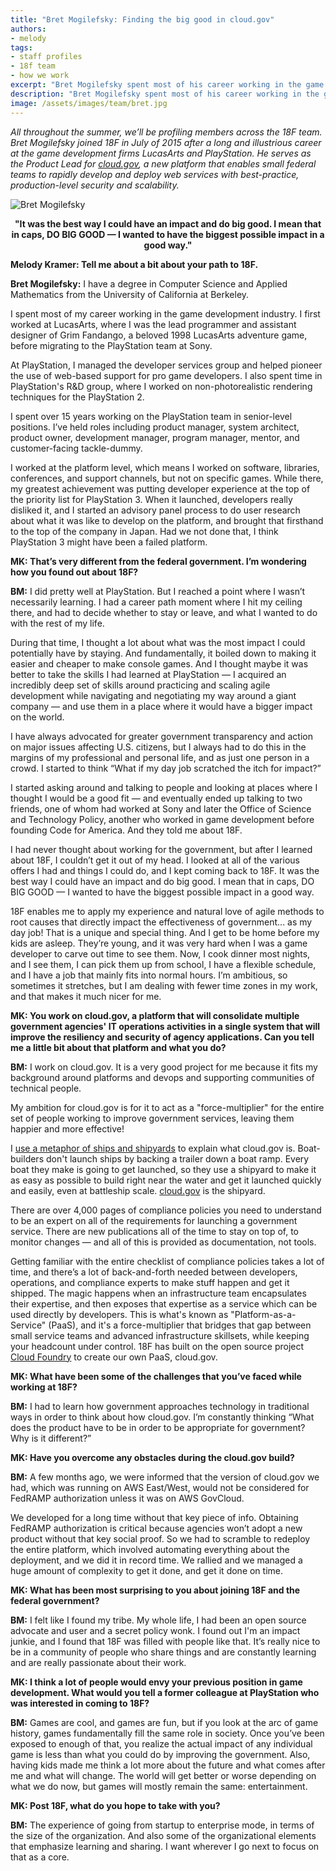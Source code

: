 ```yaml
---
title: "Bret Mogilefsky: Finding the big good in cloud.gov"
authors:
- melody
tags:
- staff profiles
- 18f team
- how we work
excerpt: "Bret Mogilefsky spent most of his career working in the game development industry. He came to the government seeking the best way he could have a big impact and do big good."
description: "Bret Mogilefsky spent most of his career working in the game development industry. He came to the government seeking the best way he could have a big impact and do big good."
image: /assets/images/team/bret.jpg
---
```

*All throughout the summer, we’ll be profiling members across the 18F
team. Bret Mogilefsky joined 18F in July of 2015 after a long and
illustrious career at the game development firms LucasArts and
PlayStation. He serves as the Product Lead for [cloud.gov](https://cloud.gov/),
a new platform that enables small federal teams to rapidly develop and
deploy web services with best-practice, production-level security and
scalability.*

<div class="align-center">
	<img class="" src="{{site.baseurl }}/assets/images/team/bret.jpg" alt="Bret Mogilefsky">
	<p class="align-left" style="text-align: center;"><strong style="padding: 1em 0;">"It was the best way I could have an impact and do big good. I mean that in caps, DO BIG GOOD — I wanted to have the biggest possible impact in a good way."</strong></p>
</div>


**Melody Kramer: Tell me about a bit about your path to 18F.**

**Bret Mogilefsky:** I have a degree in Computer Science and Applied
Mathematics from the University of California at Berkeley.

I spent most of my career working in the game development industry. I
first worked at LucasArts, where I was the lead programmer and assistant
designer of Grim Fandango, a beloved 1998 LucasArts adventure game,
before migrating to the PlayStation team at Sony.

At PlayStation, I managed the developer services group and helped
pioneer the use of web-based support for pro game developers. I also
spent time in PlayStation's R&D group, where I worked on
non-photorealistic rendering techniques for the PlayStation 2.

I spent over 15 years working on the PlayStation team in senior-level
positions. I’ve held roles including product manager, system architect,
product owner, development manager, program manager, mentor, and
customer-facing tackle-dummy.

I worked at the platform level, which means I worked on software,
libraries, conferences, and support channels, but not on specific games.
While there, my greatest achievement was putting developer experience at
the top of the priority list for PlayStation 3. When it launched,
developers really disliked it, and I started an advisory panel process
to do user research about what it was like to develop on the platform,
and brought that firsthand to the top of the company in Japan. Had we
not done that, I think PlayStation 3 might have been a failed platform.

**MK: That’s very different from the federal government. I’m wondering
how you found out about 18F?**

**BM:** I did pretty well at PlayStation. But I reached a point where I
wasn’t necessarily learning. I had a career path moment where I hit my
ceiling there, and had to decide whether to stay or leave, and what I
wanted to do with the rest of my life.

During that time, I thought a lot about what was the most impact I could
potentially have by staying. And fundamentally, it boiled down to making
it easier and cheaper to make console games. And I thought maybe it was
better to take the skills I had learned at PlayStation — I acquired an
incredibly deep set of skills around practicing and scaling agile
development while navigating and negotiating my way around a giant
company — and use them in a place where it would have a bigger impact on
the world.

I have always advocated for greater government transparency and action
on major issues affecting U.S. citizens, but I always had to do this in
the margins of my professional and personal life, and as just one person
in a crowd. I started to think “What if my day job scratched the itch
for impact?”

I started asking around and talking to people and looking at places
where I thought I would be a good fit — and eventually ended up talking
to two friends, one of whom had worked at Sony and later the Office of
Science and Technology Policy, another who worked in game development
before founding Code for America. And they told me about 18F.

I had never thought about working for the government, but after I
learned about 18F, I couldn’t get it out of my head. I looked at all of
the various offers I had and things I could do, and I kept coming back
to 18F. It was the best way I could have an impact and do big good. I
mean that in caps, DO BIG GOOD — I wanted to have the biggest possible
impact in a good way.

18F enables me to apply my experience and natural love of agile methods
to root causes that directly impact the effectiveness of government...
as my day job! That is a unique and special thing. And I get to be home
before my kids are asleep. They’re young, and it was very hard when I
was a game developer to carve out time to see them. Now, I cook dinner
most nights, and I see them, I can pick them up from school, I have a
flexible schedule, and I have a job that mainly fits into normal hours.
I’m ambitious, so sometimes it stretches, but I am dealing with fewer
time zones in my work, and that makes it much nicer for me.

**MK: You work on cloud.gov, a platform that will consolidate multiple
government agencies' IT operations activities in a single system that
will improve the resiliency and security of agency applications. Can you
tell me a little bit about that platform and what you do?**

**BM:** I work on cloud.gov. It is a very good project for me because it
fits my background around platforms and devops and supporting
communities of technical people.

My ambition for cloud.gov is for it to act as a "force-multiplier" for
the entire set of people working to improve government services, leaving
them happier and more effective!

I [use a metaphor of ships and
shipyards](https://18f.gsa.gov/2015/10/09/cloud-gov-launch/) to explain
what cloud.gov is. Boat-builders don't launch ships by backing a trailer
down a boat ramp. Every boat they make is going to get launched, so they
use a shipyard to make it as easy as possible to build right near the
water and get it launched quickly and easily, even at battleship scale.
[cloud.gov](https://cloud.gov/) is the shipyard.

There are over 4,000 pages of compliance policies you need to understand
to be an expert on all of the requirements for launching a government
service. There are new publications all of the time to stay on top of,
to monitor changes — and all of this is provided as documentation, not
tools.

Getting familiar with the entire checklist of compliance policies takes
a lot of time, and there’s a lot of back-and-forth needed between
developers, operations, and compliance experts to make stuff happen and
get it shipped. The magic happens when an infrastructure team
encapsulates their expertise, and then exposes that expertise as a
service which can be used directly by developers. This is what's known
as "Platform-as-a-Service" (PaaS), and it's a force-multiplier that
bridges that gap between small service teams and advanced infrastructure
skillsets, while keeping your headcount under control. 18F has built on
the open source project [Cloud Foundry](http://www.cloudfoundry.org/)
to create our own PaaS, cloud.gov.

**MK: What have been some of the challenges that you’ve faced while
working at 18F?**

**BM:** I had to learn how government approaches technology in
traditional ways in order to think about how cloud.gov. I’m constantly
thinking “What does the product have to be in order to be appropriate
for government? Why is it different?”

**MK: Have you overcome any obstacles during the cloud.gov build?**

**BM:** A few months ago, we were informed that the version of cloud.gov
we had, which was running on AWS East/West, would not be considered for
FedRAMP authorization unless it was on AWS GovCloud.

We developed for a long time without that key piece of info. Obtaining
FedRAMP authorization is critical because agencies won’t adopt a new
product without that key social proof. So we had to scramble to redeploy
the entire platform, which involved automating everything about the
deployment, and we did it in record time. We rallied and we managed a
huge amount of complexity to get it done, and get it done on time.

**MK: What has been most surprising to you about joining 18F and the
federal government?**

**BM:** I felt like I found my tribe. My whole life, I had been an open
source advocate and user and a secret policy wonk. I found out I'm an
impact junkie, and I found that 18F was filled with people like that.
It’s really nice to be in a community of people who share things and are
constantly learning and are really passionate about their work.

**MK: I think a lot of people would envy your previous position in game
development. What would you tell a former colleague at PlayStation who
was interested in coming to 18F?**

**BM:** Games are cool, and games are fun, but if you look at the arc of
game history, games fundamentally fill the same role in society. Once
you’ve been exposed to enough of that, you realize the actual impact of
any individual game is less than what you could do by improving the
government. Also, having kids made me think a lot more about the future
and what comes after me and what will change. The world will get better
or worse depending on what we do now, but games will mostly remain the
same: entertainment.

**MK: Post 18F, what do you hope to take with you?**

**BM:** The experience of going from startup to enterprise mode, in
terms of the size of the organization. And also some of the
organizational elements that emphasize learning and sharing. I want
wherever I go next to focus on that as a core.
